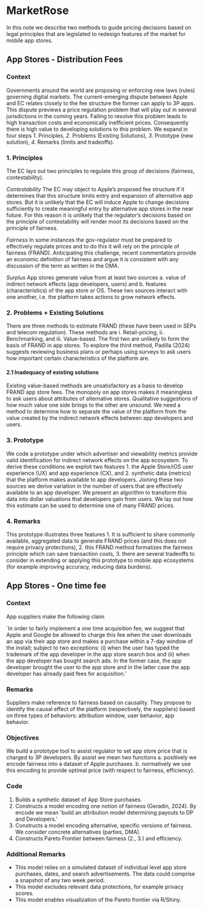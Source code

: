 # MarketRose

In this note we describe two methods to guide pricing decisions based on legal principles that are legislated to redesign features of the market for mobile app stores.

## App Stores - Distribution Fees

### **Context**

Governments around the world are proposing or enforcing new laws (rules) governing digital markets. The current-emerging dispute between Apple and EC relates closely to the fee structure the former can apply to 3P apps. This dispute previews a price regulation problem that will play out in several jurisdictions in the coming years. Failing to resolve this problem leads to high transaction costs and economically inefficient prices. Consequently there is high value to developing solutions to this problem. We expand in four steps _1._ Principles, _2._ Problems (Existing Solutions), _3._ Prototype (new solution), _4._ Remarks (limits and tradeoffs).  

### **1. Principles**

The EC lays out two principles to regulate this group of decisions (fairness, contestability).

_Contestability_  The EC may object to Apple’s proposed fee structure if it determines that this structure limits entry and expansion of alternative app stores. But it is unlikely that the EC will induce Apple to change decisions sufficiently to create meaningful entry by alternative app stores in the near future. For this reason it is unlikely that the regulator’s decisions based on the principle of contestability will render moot its decisions based on the principle of fairness.

_Fairness_ In some instances the gov-regulator must be prepared to effectively regulate prices and to do this it will rely on the principle of fairness (FRAND). Anticipating this challenge, recent commentators provide an economic definition of fairness and argue it is consistent with any discussion of the term as written in the DMA. 

_Surplus_ App stores generate value from at least two sources a. value of indirect network effects (app developers, users) and b. features (characteristics) of the app store or OS. These two sources interact with one another, i.e. the platform takes actions to grow network effects.  

### **2. Problems + Existing Solutions**

There are three methods to estimate FRAND (these have been used in SEPs and telecom regulation). These methods are i. Retail-pricing, ii. Benchmarking, and iii. Value-based. The first two are unlikely to form the basis of FRAND in app stores. To explore the third method, Padilla (2024) suggests reviewing business plans or perhaps using surveys to ask users how important certain characteristics of the platform are.

#### **2.1 Inadequacy of existing solutions**

Existing value-based methods are unsatisfactory as a basis to develop FRAND app store fees. The monopoly on app stores makes it meaningless to ask users about attributes of alternative stores. Qualitative suggestions of how much value one side brings to the other are unsound. We need a method to determine how to separate the value of the platform from the value created by the indirect network effects between app developers and users. 

### **3. Prototype**

We code a prototype under which advertiser and viewability metrics provide valid identification for indirect network effects on the app ecosystem. To derive these conditions we exploit two features 1. the Apple Store/iOS user experience (UX) and app experience (CX), and 2. synthetic data (metrics) that the platform makes available to app developers. Joining these two sources we derive variation in the number of users that are effectively available to an app developer. We present an algorithm to transform this data into dollar valuations that developers gain from users. We lay out how this estimate can be used to determine one of many FRAND prices.  

### **4. Remarks**

This prototype illustrates three features 1. It is sufficient to share commonly available, aggregated data to generate FRAND prices (and this does not require privacy protections), 2. this FRAND method formalizes the fairness principle which can save transaction costs, 3. there are several tradeoffs to consider in extending or applying this prototype to mobile app ecosystems (for example improving accuracy, reducing data burdens).   

## App Stores - One time fee

### **Context**

App suppliers make the following claim

`In order to fairly implement a one time acquisition fee, we suggest that Apple and Google be allowed to charge this fee when the user downloads an app via their app store and makes a purchase within a 7-day window of the install; subject to two exceptions: (i) when the user has typed the trademark of the app developer in the app store search box and (ii) when the app developer has bought search ads. In the former case, the app developer brought the user to the app store and in the latter case the app developer has already paid fees for acquisition.'

### **Remarks**

Suppliers make reference to fairness based on causality. They propose to identify the causal effect of the platform (respectively, the suppliers) based on three types of behaviors: attribution window, user behavior, app behavior. 

### **Objectives**

We build a prototype tool to assist regulator to set app store price that is charged to 3P developers. By assist we mean two functions a. positively we encode fairness into a dataset of Apple purchases. b. normatively we use this encoding to provide optimal price \(with respect to fairness, efficiency)\. 

### **Code**

1. Builds a synthetic dataset of App Store purchases. 
2. Constructs a model encoding one notion of fairness \(Geradin, 2024\). By encode we mean 'build an attribution model determining payouts to DP and Developers.' 
3. Constructs a model encoding alternative, specific versions of fairness. We consider concrete alternatives \(parties, DMA\).  
4. Constructs Pareto Frontier between fairness (2., 3.) and efficiency.  

### **Additional Remarks**

- This model relies on a simulated dataset of individual level app store purchases, dates, and search advertisements. The data could comprise a snapshot of any two week period. 
- This model excludes relevant data protections, for example privacy scores. 
- This model enables visualization of the Pareto frontier via R/Shiny. 
